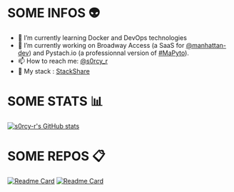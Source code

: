# SOME INFOS :alien:

- 🌱 I’m currently learning Docker and DevOps technologies
- 🔭 I’m currently working on Broadway Access (a SaaS for [@manhattan-dev](https://github.com/manhattan-dev)) and Pystach.io (a professionnal version of [#MaPyto](https://github.com/s0rcy-r/mapyto)).
- 📫 How to reach me: [@s0rcy_r](https://twitter.com/s0rcy_r)
- :cookie: My stack : [StackShare](https://stackshare.io/s0rcy-r/my-stack)


# SOME STATS :bar_chart:

[![s0rcy-r's GitHub stats](https://github-readme-stats.vercel.app/api?username=s0rcy-r&show_icons=true&theme=radical)](https://github.com/anuraghazra/github-readme-stats)


# SOME REPOS :clipboard:

[![Readme Card](https://github-readme-stats.vercel.app/api/pin/?username=s0rcy-r&repo=mapyto&theme=radical&show_owner)](https://github.com/s0rcy-r/mapyto)
[![Readme Card](https://github-readme-stats.vercel.app/api/pin/?username=s0rcy-r&repo=encrypthor&theme=radical&show_owner)](https://github.com/s0rcy-r/encrypthor)

